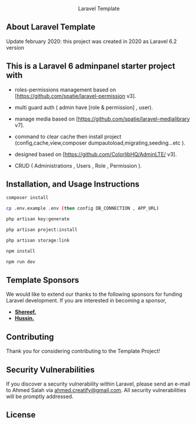 <p align="center">Laravel Template</p>

 

## About Laravel Template

 Update february  2020: this project was created in 2020 as Laravel 6.2 version
 
 ##
 
 ## This is a Laravel 6 adminpanel starter project with
 
  - roles-permissions management based on [https://github.com/spatie/laravel-permission v3].
 
 - multi guard auth ( admin have  [role & permission] , user).
 
 - manage media based on [https://github.com/spatie/laravel-medialibrary v7].
 
 - command to clear cache then install project  (config,cache,view,composer dumpautoload,migrating,seeding...etc ).
 
 - designed based on [https://github.com/ColorlibHQ/AdminLTE/ v3].
 
 - CRUD ( Administrations , Users , Role , Permission ).
 

## Installation, and Usage Instructions

``` bash
composer install

cp .env.example .env (then config DB_CONNECTION , APP_URL)

php artisan key:generate

php artisan project:install

php artisan storage:link

npm install

npm run dev


```


## Template Sponsors

We would like to extend our thanks to the following sponsors for funding Laravel development. If you are interested in becoming a sponsor,

- **[Shereef.](creatifynetwork.com)**
- **[Hussin.](creatifynetwork.com)**


## Contributing

Thank you for considering contributing to the Template  Project! 

## Security Vulnerabilities

If you discover a security vulnerability within Laravel, please send an e-mail to Ahmed Salah via [ahmed.creatify@gmail.com](mailto:ahmed.creatify@gmail.com). All security vulnerabilities will be promptly addressed.


## License
 
